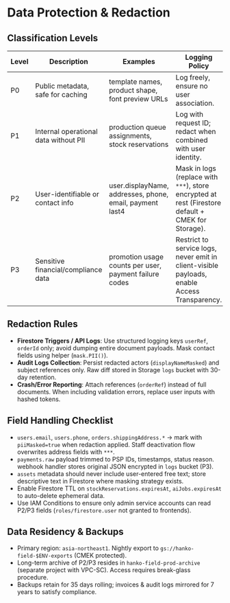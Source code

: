 # Data Protection & Redaction

## Classification Levels

| Level | Description | Examples | Logging Policy |
| --- | --- | --- | --- |
| P0 | Public metadata, safe for caching | template names, product shape, font preview URLs | Log freely, ensure no user association. |
| P1 | Internal operational data without PII | production queue assignments, stock reservations | Log with request ID; redact when combined with user identity. |
| P2 | User-identifiable or contact info | user.displayName, addresses, phone, email, payment last4 | Mask in logs (replace with `***`), store encrypted at rest (Firestore default + CMEK for Storage). |
| P3 | Sensitive financial/compliance data | promotion usage counts per user, payment failure codes | Restrict to service logs, never emit in client-visible payloads, enable Access Transparency. |

## Redaction Rules

- **Firestore Triggers / API Logs**: Use structured logging keys `userRef`, `orderId` only; avoid dumping entire document payloads. Mask contact fields using helper (`mask.PII()`).
- **Audit Logs Collection**: Persist redacted actors (`displayNameMasked`) and subject references only. Raw diff stored in Storage `logs` bucket with 30-day retention.
- **Crash/Error Reporting**: Attach references (`orderRef`) instead of full documents. When including validation errors, replace user inputs with hashed tokens.

## Field Handling Checklist

- `users.email`, `users.phone`, `orders.shippingAddress.*` → mark with `piiMasked=true` when redaction applied. Staff deactivation flow overwrites address fields with `***`.
- `payments.raw` payload trimmed to PSP IDs, timestamps, status reason. webhook handler stores original JSON encrypted in `logs` bucket (P3).
- `assets` metadata should never include user-entered free text; store descriptive text in Firestore where masking strategy exists.
- Enable Firestore TTL on `stockReservations.expiresAt`, `aiJobs.expiresAt` to auto-delete ephemeral data.
- Use IAM Conditions to ensure only admin service accounts can read P2/P3 fields (`roles/firestore.user` not granted to frontends).

## Data Residency & Backups

- Primary region: `asia-northeast1`. Nightly export to `gs://hanko-field-$ENV-exports` (CMEK protected).
- Long-term archive of P2/P3 resides in `hanko-field-prod-archive` (separate project with VPC-SC). Access requires break-glass procedure.
- Backups retain for 35 days rolling; invoices & audit logs mirrored for 7 years to satisfy compliance.
